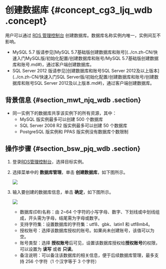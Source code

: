 # 创建数据库 {#concept_cg3_ljq_wdb .concept}

用户可以通过 [RDS 管理控制台](https://rds.console.aliyun.com/) 创建数据库。数据库名称实例内唯一，实例间互不影响。

-   MySQL 5.7 版请参见[MySQL 5.7基础版创建数据库和账号](../cn.zh-CN/快速入门MySQL版/初始化配置/创建数据库和账号/MySQL 5.7基础版创建数据库和账号.md#)，通过客户端创建数据库。
-   SQL Server 2012 版请参见[创建数据库和账号SQL Server 2012及以上版本](../cn.zh-CN/快速入门SQL Server版/初始化配置/创建数据库和账号/创建数据库和账号SQL Server 2012及以上版本.md#)，通过客户端创建数据库。

## 背景信息 {#section_mwt_njq_wdb .section}

-   同一实例下的数据库共享该实例下的所有资源，其中：
    -   MySQL 版实例最多可以创建 500 个数据库
    -   SQL Server 2008 R2 版实例最多可以创建 50 个数据库
    -   PostgreSQL 版实例和 PPAS 版实例没有数据库个数限制

## 操作步骤 {#section_bsw_pjq_wdb .section}

1.  登录[RDS管理控制台](https://rdsnew.console.aliyun.com/console/index#/rdsList/)，选择目标实例。
2.  选择菜单中的 **数据库管理**，单击 **创建数据库**，如下图所示。

    ![](http://static-aliyun-doc.oss-cn-hangzhou.aliyuncs.com/assets/img/7935/6110_zh-CN.png)

3.  输入要创建的数据库信息，单击 **确定**，如下图所示。

    ![](https://docs-aliyun.cn-hangzhou.oss.aliyun-inc.com/cn/rds/1.0.112/assets/qs/rds_qs_mysql_00012.png)

    -   数据库\(DB\)名称：由 2~64 个字符的小写字母、数字、下划线或中划线组成，开头需为字母，结尾需为字母或数字。
    -   支持字符集：设置数据库的字符集：utf8、gbk、latin1 和 utf8mb4。
    -   授权账号：选择该数据库授权的账号。如果尚未创建账号，该值可以为空。
    -   账号类型：选择 **授权账号**后可见，设置该数据库授权给**授权账号**的权限，可以设置为 **读写** 或者 **只读**。
    -   备注说明：可以备注该数据库的相关信息，便于后续数据库管理，最多支持 256 个字符（1 个汉字等于 3 个字符）

